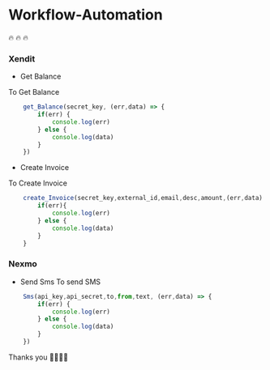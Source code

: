 # Workflow-Automation

:fire: :fire: :fire:

### Xendit

* Get Balance

To Get Balance
```javascript
    get_Balance(secret_key, (err,data) => {
    	if(err) {
        	console.log(err)
        } else {
        	console.log(data)
        }
    })
```

* Create Invoice

To Create Invoice
```javascript
    create_Invoice(secret_key,external_id,email,desc,amount,(err,data) => {
    	if(err){
        	console.log(err)
        } else {
        	console.log(data)
        }
    }

```

### Nexmo

* Send Sms
To send SMS

```javascript
	Sms(api_key,api_secret,to,from,text, (err,data) => {
   		if(err) {
        	console.log(err)
        } else {
        	console.log(data)
        }
    })

```


Thanks you 🦄🦄🦄🦄